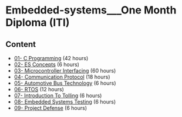 # Embedded-systems___One Month Diploma (ITI)

## Content


- [01- C Programming](https://github.com/marinaayman/Embedded-systems_One-Month-Diploma-ITI-/tree/main/01-%20C%20Programming) (42 hours)
- [02- ES Concepts](https://github.com/marinaayman/Embedded-systems_One-Month-Diploma-ITI-/tree/main/02-%20ES%20Concepts) (6 hours)
- [03- Microcontroller Interfacing](https://github.com/marinaayman/Embedded-systems_One-Month-Diploma-ITI-/tree/main/03-%20Microcontroller%20Interfacing) (60 hours)
- [04- Communication Protocol](https://github.com/marinaayman/Embedded-systems_One-Month-Diploma-ITI-/tree/main/04-%20Communication%20Protocol) (18 hours)
- [05- Automotive Bus Technology](https://github.com/marinaayman/Embedded-systems_One-Month-Diploma-ITI-/tree/main/05-%20Automotive%20Bus%20Technology) (6 hours)
- [06- RTOS](https://github.com/marinaayman/Embedded-systems_One-Month-Diploma-ITI-/tree/main/06-%20RTOS) (12 hours)
- [07- Introduction To Tolling](https://github.com/marinaayman/Embedded-systems_One-Month-Diploma-ITI-/tree/main/07-%20Introduction%20To%20Tolling) (6 hours)
- [08- Embedded Systems Testing](https://github.com/marinaayman/Embedded-systems_One-Month-Diploma-ITI-/tree/main/08-%20Embedded%20Systems%20Testing) (6 hours)
- [09- Project Defense](https://github.com/marinaayman/Embedded-systems_One-Month-Diploma-ITI-/tree/main/09-%20Project%20Defense) (6 hours)

